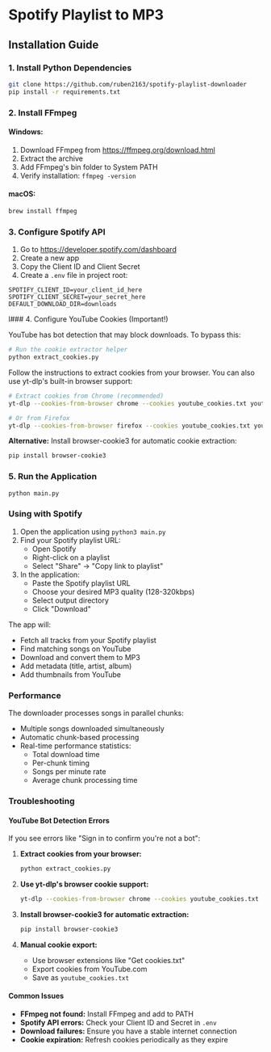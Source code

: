 # Spotify Playlist to MP3

## Installation Guide

### 1. Install Python Dependencies

```bash
git clone https://github.com/ruben2163/spotify-playlist-downloader
pip install -r requirements.txt
```

### 2. Install FFmpeg

#### Windows:
1. Download FFmpeg from https://ffmpeg.org/download.html
2. Extract the archive
3. Add FFmpeg's bin folder to System PATH
4. Verify installation: `ffmpeg -version`

#### macOS:
```bash
brew install ffmpeg
```


### 3. Configure Spotify API
1. Go to https://developer.spotify.com/dashboard
2. Create a new app
3. Copy the Client ID and Client Secret
4. Create a `.env` file in project root:
```env
SPOTIFY_CLIENT_ID=your_client_id_here
SPOTIFY_CLIENT_SECRET=your_secret_here
DEFAULT_DOWNLOAD_DIR=downloads
```

l### 4. Configure YouTube Cookies (Important!)

YouTube has bot detection that may block downloads. To bypass this:

```bash
# Run the cookie extractor helper
python extract_cookies.py
```

Follow the instructions to extract cookies from your browser. You can also use yt-dlp's built-in browser support:

```bash
# Extract cookies from Chrome (recommended)
yt-dlp --cookies-from-browser chrome --cookies youtube_cookies.txt youtube.com

# Or from Firefox
yt-dlp --cookies-from-browser firefox --cookies youtube_cookies.txt youtube.com
```

**Alternative:** Install browser-cookie3 for automatic cookie extraction:
```bash
pip install browser-cookie3
```

### 5. Run the Application
```bash
python main.py
```

### Using with Spotify

1. Open the application using `python3 main.py`
2. Find your Spotify playlist URL:
   - Open Spotify
   - Right-click on a playlist
   - Select "Share" → "Copy link to playlist"
3. In the application:
   - Paste the Spotify playlist URL
   - Choose your desired MP3 quality (128-320kbps)
   - Select output directory
   - Click "Download"

The app will:
- Fetch all tracks from your Spotify playlist
- Find matching songs on YouTube
- Download and convert them to MP3
- Add metadata (title, artist, album)
- Add thumbnails from YouTube

### Performance

The downloader processes songs in parallel chunks:
- Multiple songs downloaded simultaneously
- Automatic chunk-based processing
- Real-time performance statistics:
  - Total download time
  - Per-chunk timing
  - Songs per minute rate
  - Average chunk processing time

### Troubleshooting

#### YouTube Bot Detection Errors
If you see errors like "Sign in to confirm you're not a bot":

1. **Extract cookies from your browser:**
   ```bash
   python extract_cookies.py
   ```

2. **Use yt-dlp's browser cookie support:**
   ```bash
   yt-dlp --cookies-from-browser chrome --cookies youtube_cookies.txt youtube.com
   ```

3. **Install browser-cookie3 for automatic extraction:**
   ```bash
   pip install browser-cookie3
   ```

4. **Manual cookie export:**
   - Use browser extensions like "Get cookies.txt"
   - Export cookies from YouTube.com
   - Save as `youtube_cookies.txt`

#### Common Issues
- **FFmpeg not found:** Install FFmpeg and add to PATH
- **Spotify API errors:** Check your Client ID and Secret in `.env`
- **Download failures:** Ensure you have a stable internet connection
- **Cookie expiration:** Refresh cookies periodically as they expire